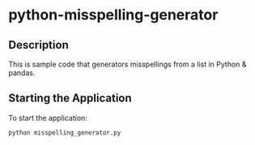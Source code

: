 # python-misspelling-generator

## Description
This is sample code that generators misspellings from a list in Python & pandas.

## Starting the Application
To start the application:
```
python misspelling_generator.py
```
